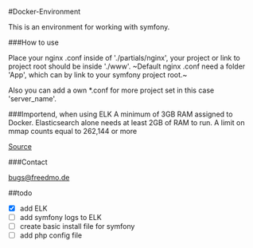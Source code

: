 #Docker-Environment

This is an environment for working with symfony.


###How to use

Place your nginx .conf inside of './partials/nginx', your project or link to project root should be inside './www'.
~Default nginx .conf need a folder 'App', which can by link to your symfony project root.~

Also you can add a own *.conf for more project set in this case 'server_name'.


###Importend, when using ELK
A minimum of 3GB RAM assigned to Docker.
Elasticsearch alone needs at least 2GB of RAM to run.
A limit on mmap counts equal to 262,144 or more

[Source](http://elk-docker.readthedocs.io/#prerequisites)

###Contact

bugs@freedmo.de

##todo
- [x] add ELK
- [ ] add symfony logs to ELK
- [ ] create basic install file for symfony
- [ ] add php config file
